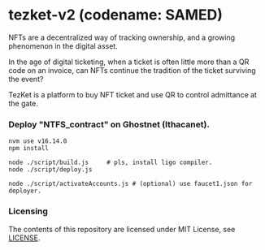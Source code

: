 # tezket-v2 (codename: SAMED)

NFTs are a decentralized way of tracking ownership, and a growing phenomenon in the digital asset.

In the age of digital ticketing, when a ticket is often little more than a QR code on an invoice, can NFTs continue the tradition of the ticket surviving the event?

TezKet is a platform to buy NFT ticket and use QR to control admittance at the gate.


### Deploy "NTFS_contract" on Ghostnet (Ithacanet).

```
nvm use v16.14.0
npm install

node ./script/build.js     # pls, install ligo compiler.
node ./script/deploy.js

node ./script/activateAccounts.js # (optional) use faucet1.json for deployer.

```

### Licensing

The contents of this repository are licensed under MIT License, see [LICENSE](LICENSE).
